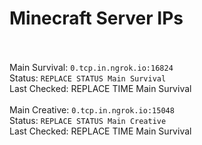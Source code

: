 
# Minecraft Server IPs

</br></br>Main Survival: `0.tcp.in.ngrok.io:16824` </br> Status: `REPLACE STATUS Main Survival` </br> Last Checked: REPLACE TIME Main Survival
</br></br>Main Creative: `0.tcp.in.ngrok.io:15048` </br> Status: `REPLACE STATUS Main Creative` </br> Last Checked: REPLACE TIME Main Survival
